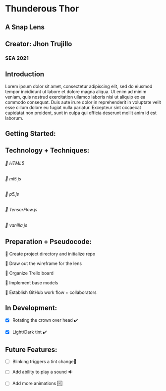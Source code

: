 # Thunderous Thor
## A Snap Lens

## Creator: Jhon Trujillo

### SEA 2021

## Introduction
Lorem ipsum dolor sit amet, consectetur adipiscing elit, sed do eiusmod tempor incididunt ut labore et dolore magna aliqua. Ut enim ad minim veniam, quis nostrud exercitation ullamco laboris nisi ut aliquip ex ea commodo consequat. Duis aute irure dolor in reprehenderit in voluptate velit esse cillum dolore eu fugiat nulla pariatur. Excepteur sint occaecat cupidatat non proident, sunt in culpa qui officia deserunt mollit anim id est laborum.


## Getting Started:


## Technology + Techniques: 

###### :small_blue_diamond: HTML5

###### :small_blue_diamond: ml5.js

###### :small_blue_diamond: p5.js

###### :small_blue_diamond: TensorFlow.js

###### :small_blue_diamond: vanilla js


## Preparation + Pseudocode:

:thought_balloon: Create project directory and initialize repo

:thought_balloon: Draw out the wireframe for the lens

:thought_balloon: Organize Trello board

:thought_balloon: Implement base models

:thought_balloon: Establish GitHub work flow + collaborators

## In Development:

- [x] Rotating the crown over head :heavy_check_mark:

- [x] Light/Dark tint :heavy_check_mark:


## Future Features:

- [ ] Blinking triggers a tint change:busts_in_silhouette:

- [ ] Add ability to play a sound :sound:

- [ ] Add more animations :cool:





